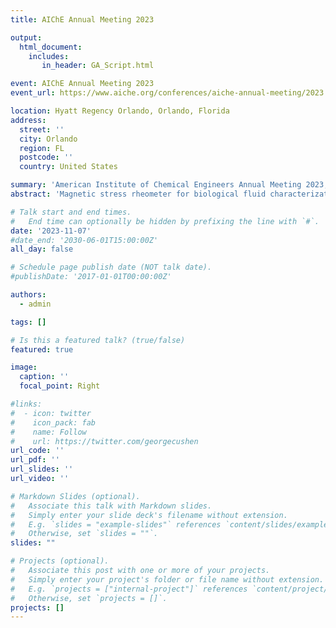 ```yaml
---
title: AIChE Annual Meeting 2023

output: 
  html_document:
    includes:
       in_header: GA_Script.html

event: AIChE Annual Meeting 2023
event_url: https://www.aiche.org/conferences/aiche-annual-meeting/2023

location: Hyatt Regency Orlando, Orlando, Florida
address:
  street: ''
  city: Orlando
  region: FL
  postcode: ''
  country: United States

summary: 'American Institute of Chemical Engineers Annual Meeting 2023, Orlando, FL'
abstract: 'Magnetic stress rheometer for biological fluid characterization'

# Talk start and end times.
#   End time can optionally be hidden by prefixing the line with `#`.
date: '2023-11-07'
#date_end: '2030-06-01T15:00:00Z'
all_day: false

# Schedule page publish date (NOT talk date).
#publishDate: '2017-01-01T00:00:00Z'

authors:
  - admin

tags: []

# Is this a featured talk? (true/false)
featured: true

image:
  caption: ''
  focal_point: Right

#links:
#  - icon: twitter
#    icon_pack: fab
#    name: Follow
#    url: https://twitter.com/georgecushen
url_code: ''
url_pdf: ''
url_slides: ''
url_video: ''

# Markdown Slides (optional).
#   Associate this talk with Markdown slides.
#   Simply enter your slide deck's filename without extension.
#   E.g. `slides = "example-slides"` references `content/slides/example-slides.md`.
#   Otherwise, set `slides = ""`.
slides: ""

# Projects (optional).
#   Associate this post with one or more of your projects.
#   Simply enter your project's folder or file name without extension.
#   E.g. `projects = ["internal-project"]` references `content/project/deep-learning/index.md`.
#   Otherwise, set `projects = []`.
projects: []
---
```

